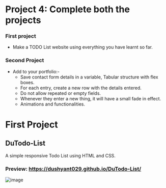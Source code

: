 # Project 4: Complete both the projects

### **First project**
- Make a TODO List website using everything you have learnt so far. 

### **Second Project**
- Add to your portfolio:-
  * Save contact form details in a variable, Tabular structure with flex boxes.
  * For each entry, create a new row with the details entered.
  * Do not allow repeated or empty fields.
  * Whenever they enter a new thing, it will have a small fade in effect.
  * Animations and functionalities.
  
  
# First Project  
## DuTodo-List

A simple responsive Todo List using HTML and CSS.

### Preview: https://dushyant029.github.io/DuTodo-List/

![image](https://user-images.githubusercontent.com/55031190/103225455-f2d19e80-494f-11eb-98f5-61253b9d5044.png)


